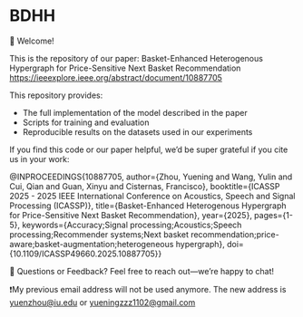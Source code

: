 # BDHH

🎉 Welcome!

This is the repository of our paper: Basket-Enhanced Heterogenous Hypergraph for Price-Sensitive Next Basket Recommendation
https://ieeexplore.ieee.org/abstract/document/10887705


This repository provides:
- The full implementation of the model described in the paper
- Scripts for training and evaluation
- Reproducible results on the datasets used in our experiments


If you find this code or our paper helpful, we’d be super grateful if you cite us in your work:

@INPROCEEDINGS{10887705,
  author={Zhou, Yuening and Wang, Yulin and Cui, Qian and Guan, Xinyu and Cisternas, Francisco},
  booktitle={ICASSP 2025 - 2025 IEEE International Conference on Acoustics, Speech and Signal Processing (ICASSP)}, 
  title={Basket-Enhanced Heterogenous Hypergraph for Price-Sensitive Next Basket Recommendation}, 
  year={2025},
  pages={1-5},
  keywords={Accuracy;Signal processing;Acoustics;Speech processing;Recommender systems;Next basket recommendation;price-aware;basket-augmentation;heterogeneous hypergraph},
  doi={10.1109/ICASSP49660.2025.10887705}}

 
  💬 Questions or Feedback?
  Feel free to reach out—we’re happy to chat!
  
  ❗️My previous email address will not be used anymore. The new address is yuenzhou@iu.edu or yueningzzz1102@gmail.com
